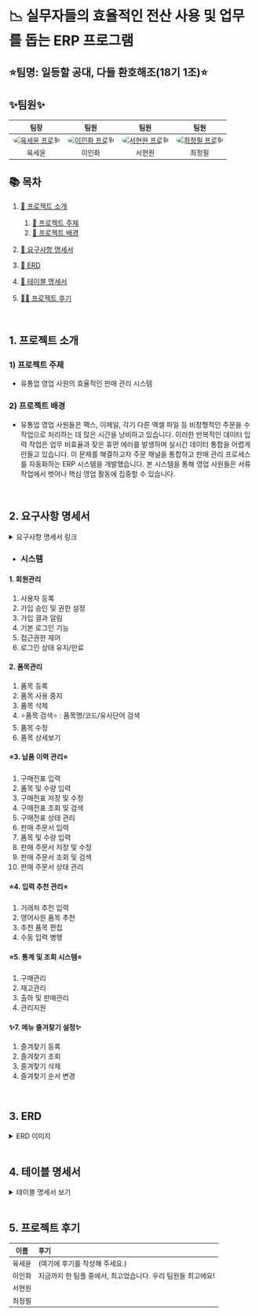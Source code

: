 # 📉 실무자들의 효율적인 전산 사용 및 업무를 돕는 ERP 프로그램
## ⭐팀명: 일등할 공대, 다들 환호해조(18기 1조)⭐

## ✨팀원✨
<table style="width:100%;">
  <thead>
    <tr align="center">
      <th>팀장</th>
      <th>팀원</th>
      <th>팀원</th>
      <th>팀원</th>
    </tr>
  </thead>
  <tbody>
    <tr align="center">
      <td>
        <a href="https://github.com/KorSwib" target="_blank">
          <img src="https://avatars.githubusercontent.com/KorSwib" width="100px" alt="육세윤 프로필" style="border-radius:50%"/>
        </a>
      </td>
      <td>
        <a href="https://github.com/Inhwa1003" target="_blank">
          <img src="https://avatars.githubusercontent.com/Inhwa1003" width="100px" alt="이인화 프로필" style="border-radius:50%"/>
        </a>
      </td>
      <td>
        <a href="https://github.com/viroovr" target="_blank">
          <img src="https://avatars.githubusercontent.com/viroovr" width="100px" alt="서현원 프로필" style="border-radius:50%"/>
        </a>
      </td>
      <td>
        <a href="https://github.com/wjdvlf5456" target="_blank">
          <img src="https://avatars.githubusercontent.com/wjdvlf5456" width="100px" alt="최정필 프로필" style="border-radius:50%"/>
        </a>
      </td>
    </tr>
    <tr align="center">
      <td>육세윤</td>
      <td>이인화</td>
      <td>서현원</td>
      <td>최정필</td>
    </tr>

  </tbody>
</table>


## 📚 목차
1. [📂 프로젝트 소개](#intro)
   1) [🎯 프로젝트 주제](#topic)
   2) [📱 프로젝트 배경](#background)
    
2. [📝 요구사항 명세서](#requirements)
   
4. [🔗 ERD](#erd-link)
   
6. [📄 테이블 명세서](#table_specifications)
   
8. [👨‍💻 프로젝트 후기](#retrospective)


<br>


## <a id="intro"></a>1. 프로젝트 소개
### <a id="topic"></a> 1) 프로젝트 주제
- 유통업 영업 사원의 효율적인 판매 관리 시스템
### <a id="background"></a> 2) 프로젝트 배경
-  유통업 영업 사원들은 팩스, 이메일, 각기 다른 엑셀 파일 등 비정형적인 주문을 수작업으로 처리하는 데 많은 시간을 낭비하고 있습니다. 이러한 반복적인 데이터 입력 작업은 업무 비효율과 잦은 휴먼 에러를 발생하며 실시간 데이터 통합을 어렵게 만들고 있습니다.
   이 문제를 해결하고자 주문 채널을 통합하고 판매 관리 프로세스를 자동화하는 ERP 시스템을 개발했습니다. 본 시스템을 통해 영업 사원들은 서류 작업에서 벗어나 핵심 영업 활동에 집중할 수 있습니다.


<br>


## <a id="requirements"></a>2. 요구사항 명세서

<details>
<summary>요구사항 명세서 링크</summary>
<div markdown="1">
https://docs.google.com/spreadsheets/d/1k7wxdafWGjq7NR42We7jSud8SaC5Y8va/edit?gid=980491185
</div>
</details>

- ### 시스템
####   1. 회원관리
1) 사용자 등록
2) 가입 승인 및 권한 설정
3) 가입 결과 알림
4) 기본 로그인 기능
5) 접근권한 제어
6) 로그인 상태 유지/만료

#### 2. 품목관리
1) 품목 등록
2) 품목 사용 중지
3) 품목 삭제
4) ⭐품목 검색⭐
  : 품목명/코드/유사단어 검색
5) 품목 수정
6) 품목 상세보기

#### ⭐3. 납품 이력 관리⭐
1) 구매전표 입력
2) 품목 및 수량 입력
3) 구매전표 저장 및 수정
4) 구매전표 조회 및 검색
5) 구매전표 상태 관리
6) 판매 주문서 입력
7) 품목 및 수량 입력
8) 판매 주문서 저장 및 수정
9) 판매 주문서 조회 및 검색
10) 판매 주문서 상태 관리

#### ⭐4. 입력 추천 관리⭐
1) 거래처 추천 입력
2) 영어사원 품목 추천
3) 추천 품목 편집
4) 수동 입력 병행

#### ⭐5. 통계 및 조회 시스템⭐
1) 구매관리
2) 재고관리
3) 출하 및 판매관리
4) 관리지원

#### ✨7. 메뉴 즐겨찾기 설정✨
1) 즐겨찾기 등록
2) 즐겨찾기 조회
3) 즐겨찾기 삭제
4) 즐겨찾기 순서 변경


</div>
</details>
<br>

## <a id="erd-link"></a>3. ERD
<details>
<summary> ERD 이미지 </summary>
<div markdown="1">

![erd](src/assets/images/erd.png)
</div>
</details>
<br>

## <a id="table_specifications"></a>4. 테이블 명세서
<details>
<summary> 테이블 명세서 보기 </summary>
<div markdown="1">

![table_specifications](src/assets/image/)
</div>
</details>

<br>


## <a id="retrospective"></a>5. 프로젝트 후기
| 이름 | 후기                 |
|:---:|:-------------------|
| 육세윤 | (여기에 후기를 작성해 주세요.) |
| 이인화 |  지금까지 한 팀플 중에서, 최고었습니다. 우리 팀원들 최고에요!          |
| 서현원 |                    |
| 최정필 |                    |
